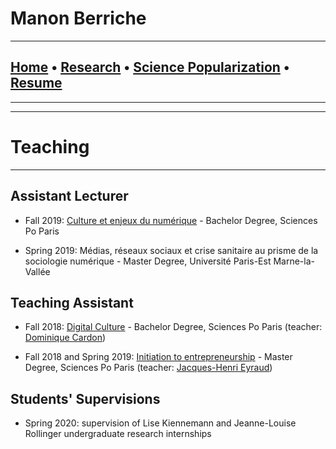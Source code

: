 
# **Manon Berriche**


-----------------

## [Home](https://manonberriche.github.io/) • [Research](research.md) • [Science Popularization](General-Audience.md) • [Resume](https://drive.google.com/file/d/1NDjy77K3yvf1hH2QMKgxxUNQ_uHJP1lY/view?usp=sharing)

-----------------

-----------------
# Teaching
-----------------

## Assistant Lecturer

* Fall 2019: [Culture et enjeux du numérique](http://formation.sciences-po.fr/enseignement/2019/BEXP/25F00) - Bachelor Degree, Sciences Po Paris

* Spring 2019: Médias, réseaux sociaux et crise sanitaire au prisme de la sociologie numérique - Master Degree, Université Paris-Est Marne-la-Vallée


## Teaching Assistant

* Fall 2018: [Digital Culture](http://formation.sciences-po.fr/enseignement/2018/bexp/23a00) - Bachelor Degree, Sciences Po Paris (teacher: [Dominique Cardon](https://medialab.sciencespo.fr/equipe/dominique-cardon/))

* Fall 2018 and Spring 2019:  [Initiation to entrepreneurship](http://formation.sciences-po.fr/enseignement/2018/obus/2045) - Master Degree, Sciences Po Paris (teacher: [Jacques-Henri Eyraud](https://fr.wikipedia.org/wiki/Jacques-Henri_Eyraud))


## Students' Supervisions

* Spring 2020: supervision of Lise Kiennemann and Jeanne-Louise Rollinger undergraduate research internships
 
